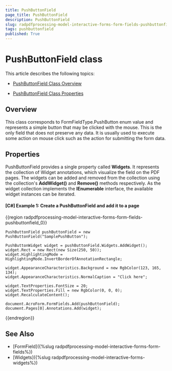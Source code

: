 ```yaml
---
title: PushButtonField 
page_title: PushButtonField 
description: PushButtonField 
slug: radpdfprocessing-model-interactive-forms-form-fields-pushbuttonfield
tags: pushbuttonfield
published: True
---
```



# PushButtonField class

This article describes the following topics:

* [PushButtonField Class Overview](#overview)

* [PushButtonField Class Properties](#properties)

## Overview

This class corresponds to FormFieldType.PushButton enum value and represents a simple button that may be clicked with the mouse. This is the only field that does not preserve any data. It is usually used to execute some action on mouse click such as the action for submitting the form data. 

## Properties

PushButtonField provides a single property called **Widgets**. It represents the collection of Widget annotations, which visualize the field on the PDF pages. The widgets can be added and removed from the collection using the collection's **AddWidget()** and **Remove()** methods respectively. As the widget collection implements the **IEnumerable** interface, the available widget instances can be iterated.


#### **[C#] Example 1: Create a PushButtonField and add it to a page**
{{region radpdfprocessing-model-interactive-forms-form-fields-pushbuttonfield_0}}
	
	PushButtonField pushButtonField = new PushButtonField("SamplePushButton");
	
	PushButtonWidget widget = pushButtonField.Widgets.AddWidget();
	widget.Rect = new Rect(new Size(250, 50));
	widget.HighlightingMode = HighlightingMode.InvertBorderOfAnnotationRectangle;
	
	widget.AppearanceCharacteristics.Background = new RgbColor(123, 165, 134);
	widget.AppearanceCharacteristics.NormalCaption = "Click here";
	
	widget.TextProperties.FontSize = 20;
	widget.TextProperties.Fill = new RgbColor(0, 0, 0);
    widget.RecalculateContent();

	document.AcroForm.FormFields.Add(pushButtonField);
	document.Pages[0].Annotations.Add(widget);
{{endregion}}

## See Also

* [FormField]({%slug radpdfprocessing-model-interactive-forms-form-fields%})
* [Widgets]({%slug radpdfprocessing-model-interactive-forms-widgets%})